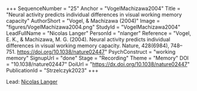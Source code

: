+++
SequenceNumber = "25"
Anchor = "VogelMachizawa2004"
Title = "Neural activity predicts individual differences in visual working memory capacity"
AuthorShort = "Vogel, & Machizawa (2004)"
Image = "figures/VogelMachizawa2004.png"
StudyId = "VogelMachizawa2004"
LeadFullName = "Nicolas Langer"
PersonId = "nlanger"
Reference = "Vogel, E. K., & Machizawa, M. G. (2004). Neural activity predicts individual differences in visual working memory capacity. Nature, 428(6984), 748–751. https://doi.org/10.1038/nature02447"
PsychConstruct = "working memory"
SignupUrl = "done"
Stage = "Recording"
Theme = "Memory"
DOI = "10.1038/nature02447"
DoiUrl = "https://dx.doi.org/10.1038/nature02447"
PublicationId = "Strzelczyk2023"
+++

Lead: [Nicolas Langer](/people/#nlanger)